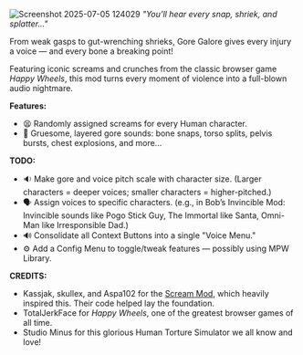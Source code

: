 ![Screenshot 2025-07-05 124029](https://github.com/user-attachments/assets/31805e8e-7817-404a-8e84-6d4e0997b5b9)
_"You’ll hear every snap, shriek, and splatter..."_

From weak gasps to gut-wrenching shrieks, Gore Galore gives every injury a voice — and every bone a breaking point!

Featuring iconic screams and crunches from the classic browser game _Happy Wheels_, this mod turns every moment of violence into a full-blown audio nightmare.


**Features:**
- 😫 Randomly assigned screams for every Human character.
- 🍖 Gruesome, layered gore sounds: bone snaps, torso splits, pelvis bursts, chest explosions, and more...

**TODO:**
- 🔉 Make gore and voice pitch scale with character size. (Larger characters = deeper voices; smaller characters = higher-pitched.)
- 🗣️ Assign voices to specific characters. (e.g., in Bob’s Invincible Mod: Invincible sounds like Pogo Stick Guy, The Immortal like Santa, Omni-Man like Irresponsible Dad.)
- 🔊 Consolidate all Context Buttons into a single "Voice Menu."
- ⚙️ Add a Config Menu to toggle/tweak features — possibly using MPW Library.

**CREDITS:**
- Kassjak, skullex, and Aspa102 for the [Scream Mod](https://steamcommunity.com/sharedfiles/filedetails/?id=2494555615), which heavily inspired this. Their code helped lay the foundation.
- TotalJerkFace for _Happy Wheels_, one of the greatest browser games of all time.
- Studio Minus for this glorious Human Torture Simulator we all know and love!
